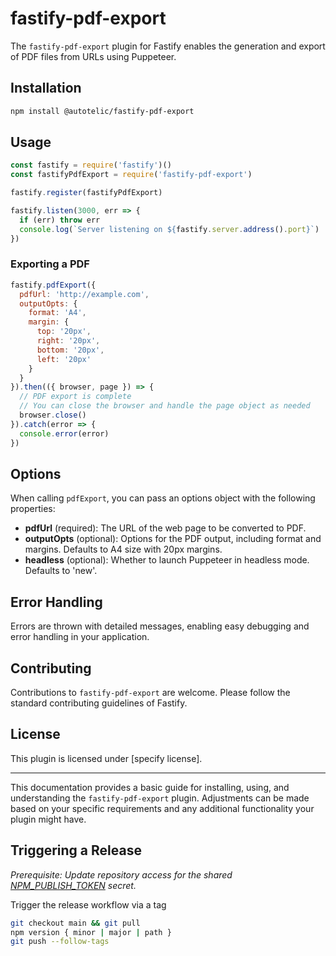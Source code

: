 # fastify-pdf-export

The `fastify-pdf-export` plugin for Fastify enables the generation and export of PDF files from URLs using Puppeteer.

## Installation

```sh
npm install @autotelic/fastify-pdf-export
```

## Usage

```js
const fastify = require('fastify')()
const fastifyPdfExport = require('fastify-pdf-export')

fastify.register(fastifyPdfExport)

fastify.listen(3000, err => {
  if (err) throw err
  console.log(`Server listening on ${fastify.server.address().port}`)
})
```

### Exporting a PDF

```javascript
fastify.pdfExport({
  pdfUrl: 'http://example.com',
  outputOpts: {
    format: 'A4',
    margin: {
      top: '20px',
      right: '20px',
      bottom: '20px',
      left: '20px'
    }
  }
}).then(({ browser, page }) => {
  // PDF export is complete
  // You can close the browser and handle the page object as needed
  browser.close()
}).catch(error => {
  console.error(error)
})
```

## Options

When calling `pdfExport`, you can pass an options object with the following properties:

- **pdfUrl** (required): The URL of the web page to be converted to PDF.
- **outputOpts** (optional): Options for the PDF output, including format and margins. Defaults to A4 size with 20px margins.
- **headless** (optional): Whether to launch Puppeteer in headless mode. Defaults to 'new'.

## Error Handling

Errors are thrown with detailed messages, enabling easy debugging and error handling in your application.

## Contributing

Contributions to `fastify-pdf-export` are welcome. Please follow the standard contributing guidelines of Fastify.

## License

This plugin is licensed under [specify license].

---

This documentation provides a basic guide for installing, using, and understanding the `fastify-pdf-export` plugin. Adjustments can be made based on your specific requirements and any additional functionality your plugin might have.

## Triggering a Release

_Prerequisite: Update repository access for the shared [NPM_PUBLISH_TOKEN](https://github.com/organizations/autotelic/settings/secrets/actions/NPM_PUBLISH_TOKEN) secret._

Trigger the release workflow via a tag

  ```sh
  git checkout main && git pull
  npm version { minor | major | path }
  git push --follow-tags
  ```

